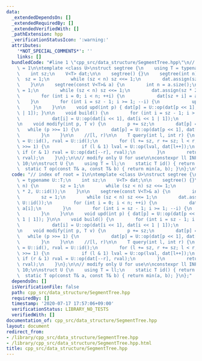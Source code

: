 ```yaml
---
data:
  _extendedDependsOn: []
  _extendedRequiredBy: []
  _extendedVerifiedWith: []
  _pathExtension: hpp
  _verificationStatusIcon: ':warning:'
  attributes:
    '*NOT_SPECIAL_COMMENTS*': ''
    links: []
  bundledCode: "#line 1 \"cpp_src/data_structure/SegmentTree.hpp\"\n// index of root\
    \ = 1\n\ntemplate <class U>\nstruct segtree {\n    using T = typename U::T;\n\
    \    int sz;\n    V<T> dat;\n\n    segtree() {}\n    segtree(int n) {\n      \
    \  sz = 1;\n        while (sz < n) sz <<= 1;\n        dat.assign(sz * 2, U::id());\n\
    \    }\n\n    segtree(const V<T>& a) {\n        int n = a.size();\n        sz\
    \ = 1;\n        while (sz < n) sz <<= 1;\n        dat.assign(sz * 2, U::id());\n\
    \        for (int i = 0; i < n; ++i) {\n            dat[sz + i] = a[i];\n    \
    \    }\n        for (int i = sz - 1; i >= 1; --i) {\n            upd(i);\n   \
    \     }\n    }\n\n    void upd(int p) { dat[p] = U::op(dat[p << 1], dat[p << 1\
    \ | 1]); }\n\n    void build() {\n        for (int i = sz - 1; i > 0; --i) {\n\
    \            dat[i] = U::op(dat[i << 1], dat[i << 1 | 1]);\n        }\n    }\n\
    \n    void modify(int p, T v) {\n        p += sz;\n        dat[p] = v;\n     \
    \   while (p >>= 1) {\n            dat[p] = U::op(dat[p << 1], dat[p << 1 | 1]);\n\
    \        }\n    }\n\n    //[l, r)\n\n    T query(int l, int r) {\n        T lval\
    \ = U::id(), rval = U::id();\n        for (l += sz, r += sz; l < r; l >>= 1, r\
    \ >>= 1) {\n            if (l & 1) lval = U::op(lval, dat[l++]);\n           \
    \ if (r & 1) rval = U::op(dat[--r], rval);\n        }\n        return U::op(lval,\
    \ rval);\n    }\n};\n\n// modify only U for use\n\nconstexpr ll INF = TEN(9) +\
    \ 10;\n\nstruct U {\n    using T = ll;\n    static T id() { return INF; }\n  \
    \  static T op(const T& a, const T& b) { return min(a, b); }\n};\n"
  code: "// index of root = 1\n\ntemplate <class U>\nstruct segtree {\n    using T\
    \ = typename U::T;\n    int sz;\n    V<T> dat;\n\n    segtree() {}\n    segtree(int\
    \ n) {\n        sz = 1;\n        while (sz < n) sz <<= 1;\n        dat.assign(sz\
    \ * 2, U::id());\n    }\n\n    segtree(const V<T>& a) {\n        int n = a.size();\n\
    \        sz = 1;\n        while (sz < n) sz <<= 1;\n        dat.assign(sz * 2,\
    \ U::id());\n        for (int i = 0; i < n; ++i) {\n            dat[sz + i] =\
    \ a[i];\n        }\n        for (int i = sz - 1; i >= 1; --i) {\n            upd(i);\n\
    \        }\n    }\n\n    void upd(int p) { dat[p] = U::op(dat[p << 1], dat[p <<\
    \ 1 | 1]); }\n\n    void build() {\n        for (int i = sz - 1; i > 0; --i) {\n\
    \            dat[i] = U::op(dat[i << 1], dat[i << 1 | 1]);\n        }\n    }\n\
    \n    void modify(int p, T v) {\n        p += sz;\n        dat[p] = v;\n     \
    \   while (p >>= 1) {\n            dat[p] = U::op(dat[p << 1], dat[p << 1 | 1]);\n\
    \        }\n    }\n\n    //[l, r)\n\n    T query(int l, int r) {\n        T lval\
    \ = U::id(), rval = U::id();\n        for (l += sz, r += sz; l < r; l >>= 1, r\
    \ >>= 1) {\n            if (l & 1) lval = U::op(lval, dat[l++]);\n           \
    \ if (r & 1) rval = U::op(dat[--r], rval);\n        }\n        return U::op(lval,\
    \ rval);\n    }\n};\n\n// modify only U for use\n\nconstexpr ll INF = TEN(9) +\
    \ 10;\n\nstruct U {\n    using T = ll;\n    static T id() { return INF; }\n  \
    \  static T op(const T& a, const T& b) { return min(a, b); }\n};"
  dependsOn: []
  isVerificationFile: false
  path: cpp_src/data_structure/SegmentTree.hpp
  requiredBy: []
  timestamp: '2020-07-17 17:57:06+09:00'
  verificationStatus: LIBRARY_NO_TESTS
  verifiedWith: []
documentation_of: cpp_src/data_structure/SegmentTree.hpp
layout: document
redirect_from:
- /library/cpp_src/data_structure/SegmentTree.hpp
- /library/cpp_src/data_structure/SegmentTree.hpp.html
title: cpp_src/data_structure/SegmentTree.hpp
---
```

